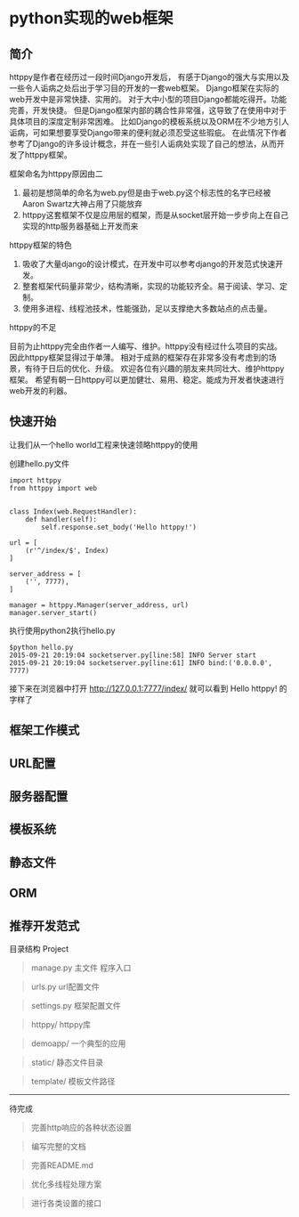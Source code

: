 # python实现的web框架

## 简介

httppy是作者在经历过一段时间Django开发后，
有感于Django的强大与实用以及一些令人诟病之处后出于学习目的开发的一套web框架。
Django框架在实际的web开发中是非常快捷、实用的。
对于大中小型的项目Django都能吃得开。功能完善，开发快捷。
但是Django框架内部的耦合性非常强，这导致了在使用中对于具体项目的深度定制非常困难。
比如Django的模板系统以及ORM在不少地方引人诟病，可如果想要享受Django带来的便利就必须忍受这些瑕疵。
在此情况下作者参考了Django的许多设计概念，并在一些引人诟病处实现了自己的想法，从而开发了httppy框架。

框架命名为httppy原因由二

1. 最初是想简单的命名为web.py但是由于web.py这个标志性的名字已经被Aaron Swartz大神占用了只能放弃
2. httppy这套框架不仅是应用层的框架，而是从socket层开始一步步向上在自己实现的http服务器基础上开发而来

httppy框架的特色

1. 吸收了大量django的设计模式，在开发中可以参考django的开发范式快速开发。
2. 整套框架代码量非常少，结构清晰，实现的功能较齐全。易于阅读、学习、定制。
3. 使用多进程、线程池技术，性能强劲，足以支撑绝大多数站点的点击量。

httppy的不足

目前为止httppy完全由作者一人编写、维护。httppy没有经过什么项目的实战。因此httppy框架显得过于单薄。
相对于成熟的框架存在非常多没有考虑到的场景，有待于日后的优化、升级。
欢迎各位有兴趣的朋友来共同壮大、维护httppy框架。
希望有朝一日httppy可以更加健壮、易用、稳定。能成为开发者快速进行web开发的利器。


## 快速开始

让我们从一个hello world工程来快速领略httppy的使用

创建hello.py文件

    import httppy
    from httppy import web
    
    
    class Index(web.RequestHandler):
        def handler(self):
            self.response.set_body('Hello httppy!')

    url = [
        (r'^/index/$', Index)
    ]

    server_address = [
        ('', 7777),
    ]
    
    manager = httppy.Manager(server_address, url)
    manager.server_start()

 
执行使用python2执行hello.py

    $python hello.py
    2015-09-21 20:19:04 socketserver.py[line:58] INFO Server start
    2015-09-21 20:19:04 socketserver.py[line:61] INFO bind:('0.0.0.0', 7777)

接下来在浏览器中打开 http://127.0.0.1:7777/index/ 就可以看到 Hello httppy! 的字样了


## 框架工作模式
## URL配置
## 服务器配置
## 模板系统
## 静态文件
## ORM
## 推荐开发范式


目录结构
Project
>manage.py 主文件 程序入口

>urls.py url配置文件

>settings.py 框架配置文件

>httppy/ httppy库

>demoapp/ 一个典型的应用

>static/ 静态文件目录

>template/ 模板文件路径

----------------------


待完成
> 完善http响应的各种状态设置

> 编写完整的文档

> 完善README.md

> 优化多线程处理方案

> 进行各类设置的接口



